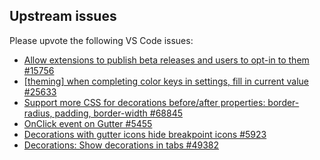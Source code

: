 ## Upstream issues

Please upvote the following VS Code issues:

* [Allow extensions to publish beta releases and users to opt-in to them #15756](https://github.com/microsoft/vscode/issues/15756)
* [[theming] when completing color keys in settings, fill in current value #25633](https://github.com/microsoft/vscode/issues/25633)
* [Support more CSS for decorations before/after properties: border-radius, padding, border-width #68845](https://github.com/Microsoft/vscode/issues/68845)
* [OnClick event on Gutter #5455](https://github.com/microsoft/vscode/issues/5455)
* [Decorations with gutter icons hide breakpoint icons #5923](https://github.com/microsoft/vscode/issues/5923)
* [Decorations: Show decorations in tabs #49382](https://github.com/Microsoft/vscode/issues/49382)
